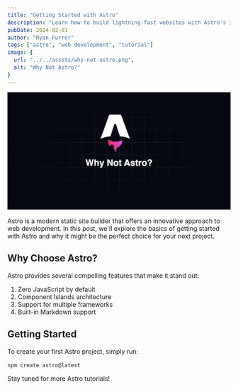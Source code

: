 ```yaml
---
title: "Getting Started with Astro"
description: "Learn how to build lightning-fast websites with Astro's innovative multi-page approach."
pubDate: 2024-02-01
author: "Ryan Furrer"
tags: ["astro", "web development", "tutorial"]
image: {
  url: "../../assets/why-not-astro.png",
  alt: "Why Not Astro?"
}
---
```

![Why Not Astro?](../../assets/why-not-astro.png)

Astro is a modern static site builder that offers an innovative approach to web development. In this post, we'll explore the basics of getting started with Astro and why it might be the perfect choice for your next project.

## Why Choose Astro?

Astro provides several compelling features that make it stand out:

1. Zero JavaScript by default
2. Component Islands architecture
3. Support for multiple frameworks
4. Built-in Markdown support

## Getting Started

To create your first Astro project, simply run: 

```bash
npm create astro@latest
```



Stay tuned for more Astro tutorials! 